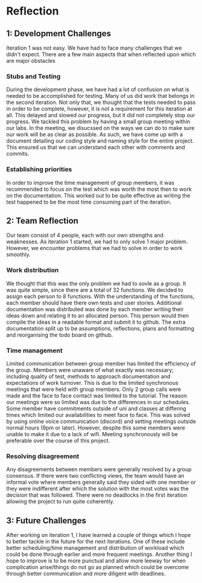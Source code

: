 # Reflection

## 1: Development Challenges
Iteration 1 was not easy. We have had to face many challenges that we didn't expect.
There are a few main aspects that when reflected upon which are major obstacles

### Stubs and Testing
During the development phase, we have had a lot of confusion on what is needed to be accomplished for testing. Many of us did work that belongs in the second iteration. Not only that, we thought that the tests needed to pass in order to be complete, however, it is not a requirement for this iteration at all. This delayed and slowed our progress, but it did not completely stop our progress. 
We tackled this problem by having a small group meeting within our labs. In the meeting, we disucssed on the ways we can do to make sure our work will be as clear as possible. As such, we have come up with a document detailing our coding style and naming style for the entire project. This ensured us that we can understand each other with comments and commits.

### Establishing priorities
In order to improve the time management of group members, it was recommended to focus on the test which was worth the most then to work on the documentation. This worked out to be quite effective as writing the test happened to be the most time consuming part of the iteration.

## 2: Team Reflection
Our team consist of 4 people, each with our own strengths and weaknesses. As iteration 1 started, we had to only solve 1 major problem. However, we encounter problems that we had to solve in order to work smoothly.

### Work distribution
We thought that this was the only problem we had to sovle as a group. It was quite simple, since there are a total of 32 functions. We decided to assign each person to 8 functions. With the understanding of the functions, each member should have there own tests and user stories. Additional documentation was distributed was done by each member writing their ideas down and relating it to an allocated person. This person would then compile the ideas in a readable format and submit it to github. The extra documentation split up to be assumptions, reflections, plans and formatting and reorganising the todo board on github. 

### Time management
Limited communication between group member has limited the efficiency of the group. Members were unaware of what exactly was necessary; including quality of test, methods to approach documentation and expectations of work turnover. This is due to the limited synchronous meetings that were held with group members.  Only 2 group calls were made and the face to face contact was limited to the tutorial. 
The reason our meetings were so limited was due to the differences in our schedules.  Some member have commitments outside of uni and classes at differing times which limited our availabilities to meet face to face.  This was solved by using online voice communication (discord) and setting meetings outside normal hours (9pm or later). However, despite this some members were unable to make it due to a lack of wifi. Meeting synchronously will be preferable over the course of this project.

### Resolving disagreement
Any disagreements between members were generally resolved by a group consensus. If there were two conflicting views, the team would have an informal vote where members generally said they sided with one member or they were indifferent after which the solution with the most votes was the decision that was followed.  There were no deadlocks in the first iteration allowing the project to run quite coherently.

## 3: Future Challenges
After working on iteration 1, I have learned a couple of things which I hope to better tackle in the future for the next iterations. One of these include better scheduling/time management and distribution of workload which could be done through earlier and more frequent meetings. Another thing I hope to improve is to be more punctual and allow more leeway for when complication arise/things do not go as planned which could be overcome through better communication and more diligent with deadlines.
